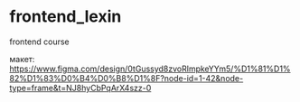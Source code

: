 # frontend_lexin
frontend course

макет:
https://www.figma.com/design/0tGussyd8zvoRlmpkeYYm5/%D1%81%D1%82%D1%83%D0%B4%D0%B8%D1%8F?node-id=1-42&node-type=frame&t=NJ8hyCbPqArX4szz-0